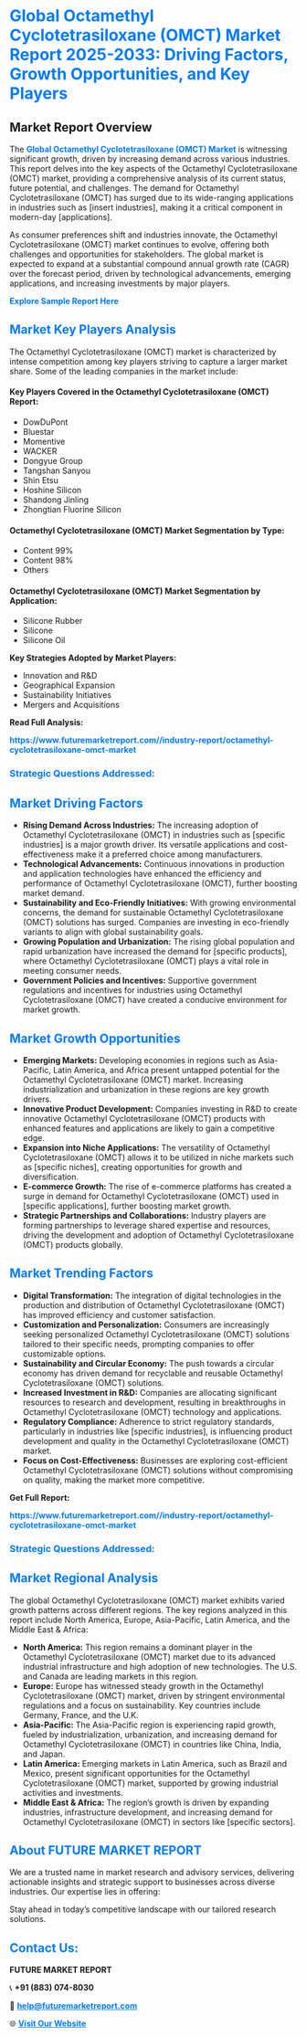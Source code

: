 <h1 style="color: #007BFF;">Global Octamethyl Cyclotetrasiloxane (OMCT) Market Report 2025-2033: Driving Factors, Growth Opportunities, and Key Players</h1>

<section id="overview">
<h2>Market Report Overview</h2>
<p>The <a href="https://www.futuremarketreport.com//industry-report/octamethyl-cyclotetrasiloxane-omct-market" style="color: #007BFF; text-decoration: none;"><strong>Global Octamethyl Cyclotetrasiloxane (OMCT) Market</strong></a> is witnessing significant growth, driven by increasing demand across various industries. This report delves into the key aspects of the Octamethyl Cyclotetrasiloxane (OMCT) market, providing a comprehensive analysis of its current status, future potential, and challenges. The demand for Octamethyl Cyclotetrasiloxane (OMCT) has surged due to its wide-ranging applications in industries such as [insert industries], making it a critical component in modern-day [applications].</p>
<p>As consumer preferences shift and industries innovate, the Octamethyl Cyclotetrasiloxane (OMCT) market continues to evolve, offering both challenges and opportunities for stakeholders. The global market is expected to expand at a substantial compound annual growth rate (CAGR) over the forecast period, driven by technological advancements, emerging applications, and increasing investments by major players.</p>
</section>

<section id="overview">
<p><a href="https://www.futuremarketreport.com//request-sample/reportId=56995" style="color: #007BFF; text-decoration: none;"><strong>Explore Sample Report Here</strong></a></p>
</section>

<section id="key-players">
<h2 style="color: #007BFF;">Market Key Players Analysis</h2>
<p>The Octamethyl Cyclotetrasiloxane (OMCT) market is characterized by intense competition among key players striving to capture a larger market share. Some of the leading companies in the market include:</p>
<h4>Key Players Covered in the Octamethyl Cyclotetrasiloxane (OMCT) Report:</h4>
<ul><li>DowDuPont</li><li>Bluestar</li><li>Momentive</li><li>WACKER</li><li>Dongyue Group</li><li>Tangshan Sanyou</li><li>Shin Etsu</li><li>Hoshine Silicon</li><li>Shandong Jinling</li><li>Zhongtian Fluorine Silicon</li></ul>
<h4>Octamethyl Cyclotetrasiloxane (OMCT) Market Segmentation by Type:</h4>
<ul><li>Content 99%</li><li>Content 98%</li><li>Others</li></ul>

<h4>Octamethyl Cyclotetrasiloxane (OMCT) Market Segmentation by Application:</h4>
<ul><li>Silicone Rubber</li><li>Silicone</li><li>Silicone Oil</li></ul>
<p><strong>Key Strategies Adopted by Market Players:</strong></p>
<ul>
<li>Innovation and R&D</li>
<li>Geographical Expansion</li>
<li>Sustainability Initiatives</li>
<li>Mergers and Acquisitions</li>
</ul>
</section>

<section>
<p><strong>Read Full Analysis: </strong></p><a href="https://www.futuremarketreport.com//industry-report/octamethyl-cyclotetrasiloxane-omct-market" style="color: #007BFF; text-decoration: none;"><strong>https://www.futuremarketreport.com//industry-report/octamethyl-cyclotetrasiloxane-omct-market</strong></a>
<h3 style="color: #007BFF;">Strategic Questions Addressed:</h3>
</section>

<section id="driving-factors">
<h2 style="color: #007BFF;">Market Driving Factors</h2>
<ul>
<li><strong>Rising Demand Across Industries:</strong> The increasing adoption of Octamethyl Cyclotetrasiloxane (OMCT) in industries such as [specific industries] is a major growth driver. Its versatile applications and cost-effectiveness make it a preferred choice among manufacturers.</li>
<li><strong>Technological Advancements:</strong> Continuous innovations in production and application technologies have enhanced the efficiency and performance of Octamethyl Cyclotetrasiloxane (OMCT), further boosting market demand.</li>
<li><strong>Sustainability and Eco-Friendly Initiatives:</strong> With growing environmental concerns, the demand for sustainable Octamethyl Cyclotetrasiloxane (OMCT) solutions has surged. Companies are investing in eco-friendly variants to align with global sustainability goals.</li>
<li><strong>Growing Population and Urbanization:</strong> The rising global population and rapid urbanization have increased the demand for [specific products], where Octamethyl Cyclotetrasiloxane (OMCT) plays a vital role in meeting consumer needs.</li>
<li><strong>Government Policies and Incentives:</strong> Supportive government regulations and incentives for industries using Octamethyl Cyclotetrasiloxane (OMCT) have created a conducive environment for market growth.</li>
</ul>
</section>

<section id="growth-opportunities">
<h2 style="color: #007BFF;">Market Growth Opportunities</h2>
<ul>
<li><strong>Emerging Markets:</strong> Developing economies in regions such as Asia-Pacific, Latin America, and Africa present untapped potential for the Octamethyl Cyclotetrasiloxane (OMCT) market. Increasing industrialization and urbanization in these regions are key growth drivers.</li>
<li><strong>Innovative Product Development:</strong> Companies investing in R&D to create innovative Octamethyl Cyclotetrasiloxane (OMCT) products with enhanced features and applications are likely to gain a competitive edge.</li>
<li><strong>Expansion into Niche Applications:</strong> The versatility of Octamethyl Cyclotetrasiloxane (OMCT) allows it to be utilized in niche markets such as [specific niches], creating opportunities for growth and diversification.</li>
<li><strong>E-commerce Growth:</strong> The rise of e-commerce platforms has created a surge in demand for Octamethyl Cyclotetrasiloxane (OMCT) used in [specific applications], further boosting market growth.</li>
<li><strong>Strategic Partnerships and Collaborations:</strong> Industry players are forming partnerships to leverage shared expertise and resources, driving the development and adoption of Octamethyl Cyclotetrasiloxane (OMCT) products globally.</li>
</ul>
</section>

<section id="trending-factors">
<h2 style="color: #007BFF;">Market Trending Factors</h2>
<ul>
<li><strong>Digital Transformation:</strong> The integration of digital technologies in the production and distribution of Octamethyl Cyclotetrasiloxane (OMCT) has improved efficiency and customer satisfaction.</li>
<li><strong>Customization and Personalization:</strong> Consumers are increasingly seeking personalized Octamethyl Cyclotetrasiloxane (OMCT) solutions tailored to their specific needs, prompting companies to offer customizable options.</li>
<li><strong>Sustainability and Circular Economy:</strong> The push towards a circular economy has driven demand for recyclable and reusable Octamethyl Cyclotetrasiloxane (OMCT) solutions.</li>
<li><strong>Increased Investment in R&D:</strong> Companies are allocating significant resources to research and development, resulting in breakthroughs in Octamethyl Cyclotetrasiloxane (OMCT) technology and applications.</li>
<li><strong>Regulatory Compliance:</strong> Adherence to strict regulatory standards, particularly in industries like [specific industries], is influencing product development and quality in the Octamethyl Cyclotetrasiloxane (OMCT) market.</li>
<li><strong>Focus on Cost-Effectiveness:</strong> Businesses are exploring cost-efficient Octamethyl Cyclotetrasiloxane (OMCT) solutions without compromising on quality, making the market more competitive.</li>
</ul>
</section>

<section>
<p><strong>Get Full Report: </strong></p><a href="https://www.futuremarketreport.com//industry-report/octamethyl-cyclotetrasiloxane-omct-market" style="color: #007BFF; text-decoration: none;"><strong>https://www.futuremarketreport.com//industry-report/octamethyl-cyclotetrasiloxane-omct-market</strong></a>
<h3 style="color: #007BFF;">Strategic Questions Addressed:</h3>
</section>


<section id="regional-analysis">
<h2 style="color: #007BFF;">Market Regional Analysis</h2>
<p>The global Octamethyl Cyclotetrasiloxane (OMCT) market exhibits varied growth patterns across different regions. The key regions analyzed in this report include North America, Europe, Asia-Pacific, Latin America, and the Middle East & Africa:</p>
<ul>
<li><strong>North America:</strong> This region remains a dominant player in the Octamethyl Cyclotetrasiloxane (OMCT) market due to its advanced industrial infrastructure and high adoption of new technologies. The U.S. and Canada are leading markets in this region.</li>
<li><strong>Europe:</strong> Europe has witnessed steady growth in the Octamethyl Cyclotetrasiloxane (OMCT) market, driven by stringent environmental regulations and a focus on sustainability. Key countries include Germany, France, and the U.K.</li>
<li><strong>Asia-Pacific:</strong> The Asia-Pacific region is experiencing rapid growth, fueled by industrialization, urbanization, and increasing demand for Octamethyl Cyclotetrasiloxane (OMCT) in countries like China, India, and Japan.</li>
<li><strong>Latin America:</strong> Emerging markets in Latin America, such as Brazil and Mexico, present significant opportunities for the Octamethyl Cyclotetrasiloxane (OMCT) market, supported by growing industrial activities and investments.</li>
<li><strong>Middle East & Africa:</strong> The region’s growth is driven by expanding industries, infrastructure development, and increasing demand for Octamethyl Cyclotetrasiloxane (OMCT) in sectors like [specific sectors].</li>
</ul>
</section>

<footer>
<h2 style="color: #007BFF;">About FUTURE MARKET REPORT</h2>
<p>We are a trusted name in market research and advisory services, delivering actionable insights and strategic support to businesses across diverse industries. Our expertise lies in offering:</p>

<p>Stay ahead in today’s competitive landscape with our tailored research solutions.</p>

<h2 style="color: #007BFF;">Contact Us:</h2>
<p><strong>FUTURE MARKET REPORT</strong></p>
<p>📞 <strong>+91 (883) 074-8030</strong></p>
<p>📧 <strong><a href="mailto:help@futuremarketreport.com" style="color: #007BFF;">help@futuremarketreport.com</a></strong></p>
<p>🌐 <strong><a href="https://www.futuremarketreport.com/" style="color: #007BFF;">Visit Our Website</a></strong></p>
</footer>